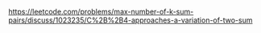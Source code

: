https://leetcode.com/problems/max-number-of-k-sum-pairs/discuss/1023235/C%2B%2B4-approaches-a-variation-of-two-sum